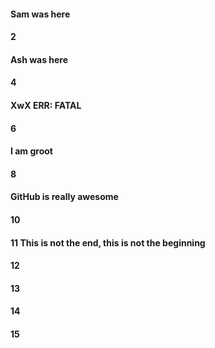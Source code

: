 #### Sam was here
#### 2
#### Ash was here
#### 4
#### XwX ERR: FATAL
#### 6
#### I am groot
#### 8
#### GitHub is really awesome
#### 10
#### 11 This is not the end, this is not the beginning
#### 12
#### 13
#### 14
#### 15